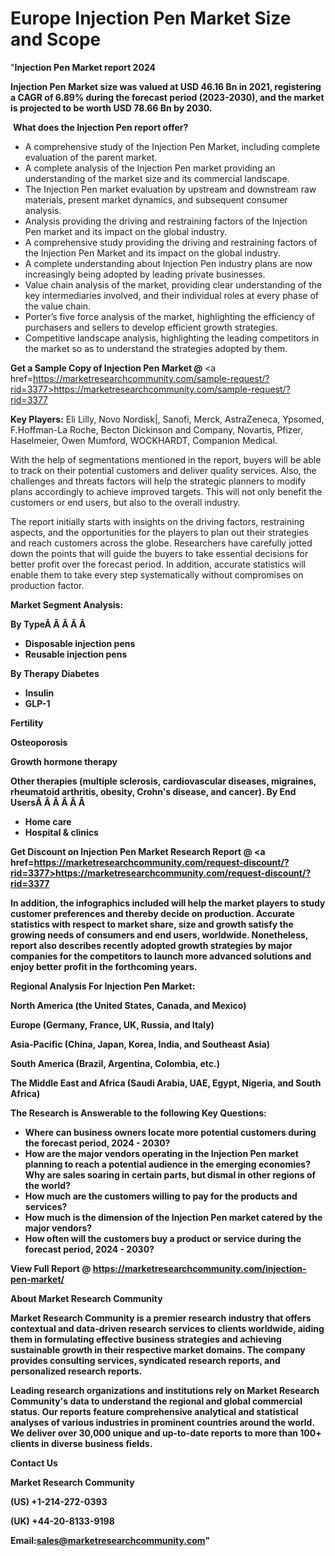 # Europe Injection Pen Market Size and Scope 
"<strong>Injection Pen Market report 2024</strong>

<strong>Injection Pen Market size was valued at USD 46.16 Bn in 2021, registering a CAGR of 6.89% during the forecast period (2023-2030), and the market is projected to be worth USD 78.66 Bn by 2030.</strong>

 <strong><b>What does the Injection Pen report offer?</b></strong>
<ul>
  <li>A comprehensive study of the Injection Pen Market, including complete evaluation of the parent market.</li>
  <li>A complete analysis of the Injection Pen market providing an understanding of the market size and its commercial landscape.</li>
  <li>The Injection Pen market evaluation by upstream and downstream raw materials, present market dynamics, and subsequent consumer analysis.</li>
  <li>Analysis providing the driving and restraining factors of the Injection Pen market and its impact on the global industry.</li>
  <li>A comprehensive study providing the driving and restraining factors of the Injection Pen Market and its impact on the global industry.</li>
  <li>A complete understanding about Injection Pen industry plans are now increasingly being adopted by leading private businesses.</li>
  <li>Value chain analysis of the market, providing clear understanding of the key intermediaries involved, and their individual roles at every phase of the value chain.</li>
  <li>Porter’s five force analysis of the market, highlighting the efficiency of purchasers and sellers to develop efficient growth strategies.</li>
  <li>Competitive landscape analysis, highlighting the leading competitors in the market so as to understand the strategies adopted by them.</li>
</ul>

<strong>Get a Sample Copy of Injection Pen Market @ </strong><a href=https://marketresearchcommunity.com/sample-request/?rid=3377><u>https://marketresearchcommunity.com/sample-request/?rid=3377</u></a>

<strong>Key Players:</strong> 
Eli Lilly, Novo Nordisk|, Sanofi, Merck, AstraZeneca, Ypsomed, F.Hoffman-La Roche, Becton Dickinson and Company, Novartis, Pfizer, Haselmeier, Owen Mumford, WOCKHARDT, Companion Medical.

With the help of segmentations mentioned in the report, buyers will be able to track on their potential customers and deliver quality services. Also, the challenges and threats factors will help the strategic planners to modify plans accordingly to achieve improved targets. This will not only benefit the customers or end users, but also to the overall industry.

The report initially starts with insights on the driving factors, restraining aspects, and the opportunities for the players to plan out their strategies and reach customers across the globe. Researchers have carefully jotted down the points that will guide the buyers to take essential decisions for better profit over the forecast period. In addition, accurate statistics will enable them to take every step systematically without compromises on production factor.

<strong>Market Segment Analysis:</strong>


<strong><strong>By TypeÂ Â Â Â Â  </strong></h4>
<ul>
 	<li>Disposable injection pens</li>
 	<li>Reusable injection pens</li>
</ul>
<strong><strong>By Therapy </strong></h4>
Diabetes
<ul>
 	<li>Insulin</li>
 	<li>GLP-1</li>
</ul>
Fertility

Osteoporosis

Growth hormone therapy

Other therapies (multiple sclerosis, cardiovascular diseases, migraines, rheumatoid arthritis, obesity, Crohn's disease, and cancer).
<strong><strong>By End UsersÂ Â Â Â Â Â  </strong></h4>
<ul>
 	<li>Home care</li>
 	<li>Hospital &amp; clinics</li>
</ul>

<strong>Get Discount on Injection Pen Market Research Report @ </b></strong><a href=https://marketresearchcommunity.com/request-discount/?rid=3377><u>https://marketresearchcommunity.com/request-discount/?rid=3377</u></a>

In addition, the infographics included will help the market players to study customer preferences and thereby decide on production. Accurate statistics with respect to market share, size and growth satisfy the growing needs of consumers and end users, worldwide. Nonetheless, report also describes recently adopted growth strategies by major companies for the competitors to launch more advanced solutions and enjoy better profit in the forthcoming years.

<strong>Regional Analysis For Injection Pen Market:</strong>

<strong>North America</strong> (the United States, Canada, and Mexico)

<strong>Europe</strong> (Germany, France, UK, Russia, and Italy)

<strong>Asia-Pacific</strong> (China, Japan, Korea, India, and Southeast Asia)

<strong>South America</strong> (Brazil, Argentina, Colombia, etc.)

<strong>The Middle East and Africa</strong> (Saudi Arabia, UAE, Egypt, Nigeria, and South Africa)

<strong>The Research is Answerable to the following Key Questions:</strong>
<ul>
 	<li>Where can business owners locate more potential customers during the forecast period, 2024 - 2030?</li>
 	<li>How are the major vendors operating in the Injection Pen market planning to reach a potential audience in the emerging economies? Why are sales soaring in certain parts, but dismal in other regions of the world?</li>
 	<li>How much are the customers willing to pay for the products and services?</li>
 	<li>How much is the dimension of the Injection Pen market catered by the major vendors?</li>
 	<li>How often will the customers buy a product or service during the forecast period, 2024 - 2030?</li>
</ul>

<strong>View Full Report @</strong> <a href=https://marketresearchcommunity.com/injection-pen-market/>https://marketresearchcommunity.com/injection-pen-market/</a>

<strong>About Market Research Community</strong>

Market Research Community is a premier research industry that offers contextual and data-driven research services to clients worldwide, aiding them in formulating effective business strategies and achieving sustainable growth in their respective market domains. The company provides consulting services, syndicated research reports, and personalized research reports.

Leading research organizations and institutions rely on Market Research Community's data to understand the regional and global commercial status. Our reports feature comprehensive analytical and statistical analyses of various industries in prominent countries around the world. We deliver over 30,000 unique and up-to-date reports to more than 100+ clients in diverse business fields.

<strong>Contact Us</strong>

<strong>Market Research Community</strong>

(US) +1-214-272-0393

(UK) +44-20-8133-9198

<strong>Email:</strong>sales@marketresearchcommunity.com"
